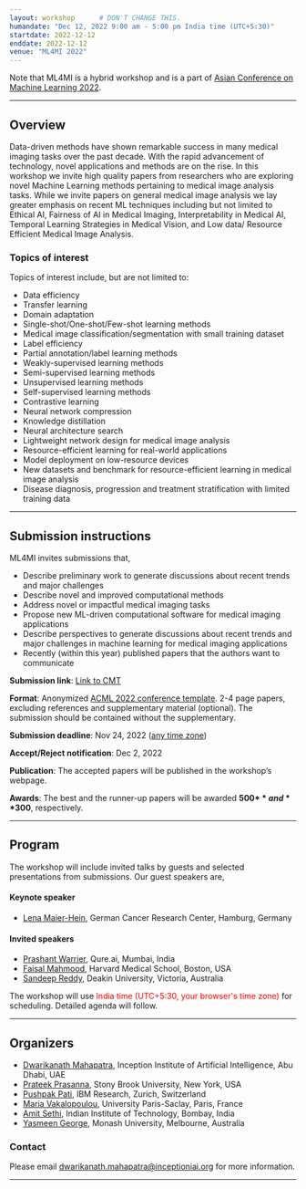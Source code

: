```yaml
---
layout: workshop      # DON'T CHANGE THIS.
humandate: "Dec 12, 2022 9:00 am - 5:00 pm India time (UTC+5:30)"
startdate: 2022-12-12
enddate: 2022-12-12
venue: "ML4MI 2022"
---
```


Note that ML4MI is a hybrid workshop and is a part of <a href="https://www.acml-conf.org/2022/index.html#hero">Asian Conference on Machine Learning 2022</a>. 

[//]: # (<font color='FF0000'> To attend the workshop, please register for the conference</font>.)
[//]: # (**More details are coming soon, stay tuned.**)
[//]: # (The zoom meeting link can be found at the virtual site and the gather town of ACML 2022.)

<hr/>

<h2>Overview</h2>

<p>
Data-driven methods have shown remarkable success in many medical imaging tasks over the past decade. With the rapid advancement of technology, novel applications and methods are on the rise. In this workshop we invite high quality papers from researchers who are exploring novel Machine Learning methods pertaining to medical image analysis tasks. While we invite papers on general medical image analysis we lay greater emphasis on recent ML techniques including but not limited to Ethical AI, Fairness of AI in Medical Imaging, Interpretability in Medical AI, Temporal Learning Strategies in Medical Vision, and Low data/ Resource Efficient Medical Image Analysis.
</p>

<h3>Topics of interest</h3>

Topics of interest include, but are not limited to:

* Data efficiency
* Transfer learning
* Domain adaptation
* Single-shot/One-shot/Few-shot learning methods
* Medical image classification/segmentation with small training dataset
* Label efficiency
* Partial annotation/label learning methods
* Weakly-supervised learning methods
* Semi-supervised learning methods
* Unsupervised learning methods
* Self-supervised learning methods
* Contrastive learning
* Neural network compression
* Knowledge distillation
* Neural architecture search
* Lightweight network design for medical image analysis
* Resource-efficient learning for real-world applications
* Model deployment on low-resource devices
* New datasets and benchmark for resource-efficient learning in medical image analysis
* Disease diagnosis, progression and treatment stratification with limited training data

<hr/>

<h2>Submission instructions</h2>

ML4MI invites submissions that,
* Describe preliminary work to generate discussions about recent trends and major challenges
* Describe novel and improved computational methods 
*	Address novel or impactful medical imaging tasks 
*	Propose new ML-driven computational software for medical imaging applications 
*	Describe perspectives to generate discussions about recent trends and major challenges in machine learning for medical imaging applications
*	Recently (within this year) published papers that the authors want to communicate

[//]: # (**Submission link [TBA]**: <a href="https://openreview.net/group?id=NeurIPS.cc%2F2022%2FWorkshop%2FLMRL"> Link to OpenReview</a>)

**Submission link**: <a href="https://cmt3.research.microsoft.com/ML4MI2022/Submission/Index"> Link to CMT</a>

**Format**: Anonymized <a href="https://www.acml-conf.org/2022/assets/ACML2022-camera_ready-template.zip">ACML 2022 conference template</a>. 2-4 page papers, excluding references and supplementary material (optional). The submission should be contained without the supplementary.

**Submission deadline**: Nov 24, 2022 (<a href="https://www.timeanddate.com/time/zones/aoe">any time zone</a>)

**Accept/Reject notification**: Dec 2, 2022

**Publication**:
The accepted papers will be published in the workshop’s webpage.

**Awards**: The best and the runner-up papers will be awarded **500$** and **300$**, respectively.

[//]: # (**Publication**:)

<hr/>






<h2>Program</h2>

The workshop will include invited talks by guests and selected presentations from submissions. Our guest speakers are,
<h4>Keynote speaker</h4>

<ul>
  <li><a href="https://www.dkfz.de/en/imsy/team/people/Lena_Maier-Hein.html"> Lena Maier-Hein</a>, German Cancer Research Center, Hamburg, Germany</li>
</ul>

<h4>Invited speakers</h4>

<ul>
  <li><a href="https://www.linkedin.com/in/pwarier/"> Prashant Warrier</a>, Qure.ai, Mumbai, India</li>
  <li><a href="https://scholar.harvard.edu/faisalmahmood/home"> Faisal Mahmood</a>, Harvard Medical School, Boston, USA</li>
  <li><a href="https://www.drsandeepreddy.com/"> Sandeep Reddy</a>, Deakin University, Victoria, Australia</li>
</ul>

<p>The workshop will use <font color='FF0000'> India time (UTC+5:30, your browser's time zone) </font> for scheduling. Detailed agenda will follow.


<hr/>

<h2>Organizers</h2>

<ul>
  <li><a href="https://sites.google.com/site/dwarikanathmahapatra/"> Dwarikanath Mahapatra</a>, Inception Institute of Artificial Intelligence, Abu Dhabi, UAE</li>
  <li><a href="https://bmi.stonybrookmedicine.edu/people/prateek_prasanna"> Prateek Prasanna</a>, Stony Brook University, New York, USA</li>
  <li><a href="https://www.linkedin.com/in/pushpakpati/"> Pushpak Pati</a>, IBM Research, Zurich, Switzerland</li>
  <li><a href="https://www.linkedin.com/in/maria-vakalopoulou-8a709395/?originalSubdomain=gr"> Maria Vakalopoulou</a>, University Paris-Saclay, Paris, France</li>
  <li><a href="https://www.ee.iitb.ac.in/web/people/faculty/home/asethi"> Amit  Sethi</a>, Indian Institute of Technology, Bombay, India</li>
  <li><a href="https://research.monash.edu/en/persons/yasmeen-george"> Yasmeen George</a>, Monash University, Melbourne, Australia</li>
</ul>



<h3>Contact</h3>
<p>
Please email <a href="mailto:dwarikanath.mahapatra@inceptioniai.org">dwarikanath.mahapatra@inceptioniai.org</a> for more information.
</p>

<hr/>

